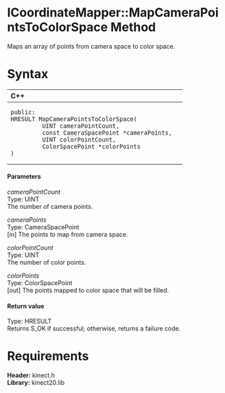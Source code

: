 ICoordinateMapper::MapCameraPointsToColorSpace Method  
=====================================================  

Maps an array of points from camera space to color space. <span id="syntaxSection"></span>

Syntax  
======  

<table>
<colgroup>
<col width="100%" />
</colgroup>
<thead>
<tr class="header">
<th align="left">C++</th>
</tr>
</thead>
<tbody>
<tr class="odd">
<td align="left"><pre><code>public:  
HRESULT MapCameraPointsToColorSpace(  
         UINT cameraPointCount,  
         const CameraSpacePoint *cameraPoints,  
         UINT colorPointCount,  
         ColorSpacePoint *colorPoints  
)</code></pre></td>
</tr>
</tbody>
</table>

<span id="ID4EG"></span>
#### Parameters  

*cameraPointCount*    
Type: UINT  
The number of camera points.  

*cameraPoints*    
Type: CameraSpacePoint  
[in] The points to map from camera space.  

*colorPointCount*    
Type: UINT  
The number of color points.  

*colorPoints*    
Type: ColorSpacePoint  
[out] The points mapped to color space that will be filled.  

<span id="ID4EP"></span>
#### Return value  

Type: HRESULT  
Returns S\_OK if successful; otherwise, returns a failure code.  

<span id="requirements"></span>

Requirements  
============  

**Header:** kinect.h  
**Library:** kinect20.lib  



<!--Please do not edit the data in the comment block below.-->
<!--
TOCTitle : MapCameraPointsToColorSpace Method
RLTitle : ICoordinateMapper::MapCameraPointsToColorSpace Method
KeywordK : MapCameraPointsToColorSpace method
KeywordK : ICoordinateMapper::MapCameraPointsToColorSpace method
KeywordF : ICoordinateMapper::MapCameraPointsToColorSpace
KeywordF : MapCameraPointsToColorSpace
KeywordF : Microsoft.Kinect.kinect.ICoordinateMapper.MapCameraPointsToColorSpace(UINT,CameraSpacePoint,UINT,ColorSpacePoint@)
KeywordA : M:Microsoft.Kinect.kinect.ICoordinateMapper.MapCameraPointsToColorSpace(UINT,CameraSpacePoint,UINT,ColorSpacePoint@)
AssetID : M:Microsoft.Kinect.kinect.ICoordinateMapper.MapCameraPointsToColorSpace(UINT,CameraSpacePoint,UINT,ColorSpacePoint@)
Locale : en-us
CommunityContent : 1
APIType : Managed
APILocation : 
APIName : Microsoft.Kinect.kinect.ICoordinateMapper::MapCameraPointsToColorSpace
TargetOS : Windows
TopicType : kbSyntax
DevLang : C++
DocSet : K4Wv2
ProjType : K4Wv2Proj
Technology : Kinect for Windows
Product : Kinect for Windows SDK v2
productversion : 20
-->
